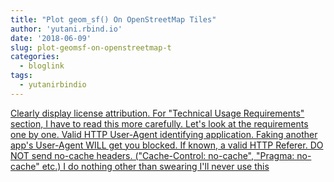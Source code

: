 ```yaml
---
title: "Plot geom_sf() On OpenStreetMap Tiles"
author: 'yutani.rbind.io'
date: '2018-06-09'
slug: plot-geomsf-on-openstreetmap-t
categories:
  - bloglink
tags:
  - yutanirbindio
---
```


[Clearly display license attribution. For "Technical Usage Requirements" section, I have to read this more carefully. Let's look at the requirements one by one. Valid HTTP User-Agent identifying application. Faking another app's User-Agent WILL get you blocked. If known, a valid HTTP Referer. DO NOT send no-cache headers. ("Cache-Control: no-cache", "Pragma: no-cache" etc.) I do nothing other than swearing I'll never use this<i class="fas fa-external-link-alt"></i>](https://yutani.rbind.io/post/2018-06-09-plot-osm-tiles/)

